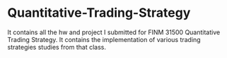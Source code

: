 # Quantitative-Trading-Strategy
It contains all the hw and project I submitted for FINM 31500 Quantitative Trading Strategy. It contains the implementation of various trading strategies studies from that class. 
